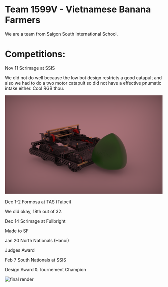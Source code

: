 # Team 1599V - Vietnamese Banana Farmers

We are a team from Saigon South International School.

# Competitions:
Nov 11 Scrimage at SSIS

We did not do well because the low bot design restricts a good catapult and also we had to do a two motor catapult so did not have a effective pnumatic intake either. Cool RGB thou.

![low bot render](dt.9.png)

Dec 1-2 Formosa at TAS (Taipei)

We did okay, 18th out of 32.

Dec 14 Scrimage at Fullbright

Made to SF

Jan 20 North Nationals (Hanoi)

Judges Award

Feb 7 South Nationals at SSIS

Design Award & Tournement Champion

![final render](final.20.jpg)
